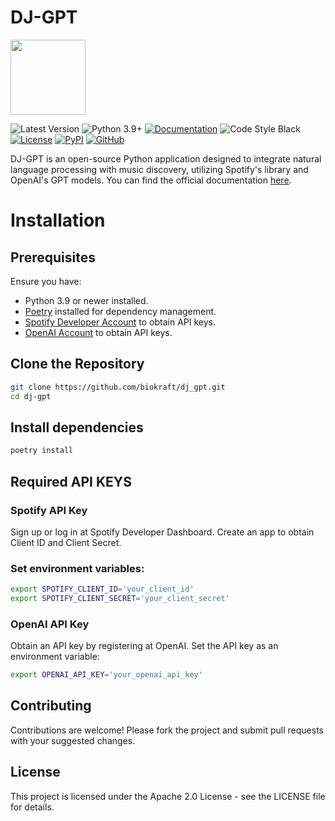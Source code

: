 # DJ-GPT

<p align="left">
  <img src="https://i.imgur.com/exyDRdG.png" width="120" height="120">
</p>

![Latest Version](https://img.shields.io/badge/version-0.1.0-g)
![Python 3.9+](https://img.shields.io/badge/python-3.9%2C%203.10%2C%203.11-blue?logo=python)
[![Documentation](https://img.shields.io/badge/documentation-view-blue?logo=read-the-docs)](https://biokraft.github.io/dj_gpt/)
![Code Style Black](https://img.shields.io/badge/code%20style-black-black)
[![License](https://img.shields.io/badge/License-Apache%202.0-g.svg)](https://opensource.org/licenses/Apache-2.0)
[![PyPI](https://img.shields.io/badge/PyPI-View%20on%20PyPI-blue?logo=pypi)](https://pypi.org/project/dj-gpt/)
[![GitHub](https://img.shields.io/badge/GitHub-View%20on%20GitHub-lightgrey?logo=github)](https://github.com/biokraft/dj_gpt)

DJ-GPT is an open-source Python application designed to integrate natural language processing with music discovery, utilizing Spotify's library and OpenAI's GPT models.
You can find the official documentation [here](https://biokraft.github.io/dj_gpt/).

# Installation

## Prerequisites

Ensure you have:
- Python 3.9 or newer installed.
- [Poetry](https://python-poetry.org/docs/) installed for dependency management.
- [Spotify Developer Account](https://developer.spotify.com/) to obtain API keys.
- [OpenAI Account](https://platform.openai.com/) to obtain API keys.

## Clone the Repository

```bash
git clone https://github.com/biokraft/dj_gpt.git
cd dj-gpt
```

## Install dependencies
```bash
poetry install
```

## Required API KEYS
### Spotify API Key
Sign up or log in at Spotify Developer Dashboard.
Create an app to obtain Client ID and Client Secret.

### Set environment variables:
```bash
export SPOTIFY_CLIENT_ID='your_client_id'
export SPOTIFY_CLIENT_SECRET='your_client_secret'
```

### OpenAI API Key
Obtain an API key by registering at OpenAI.
Set the API key as an environment variable:
```bash
export OPENAI_API_KEY='your_openai_api_key'
```

## Contributing
Contributions are welcome! Please fork the project and submit pull requests with your suggested changes.

## License
This project is licensed under the Apache 2.0 License - see the LICENSE file for details.
